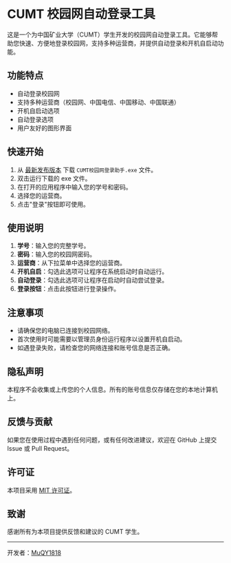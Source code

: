 # CUMT 校园网自动登录工具

这是一个为中国矿业大学（CUMT）学生开发的校园网自动登录工具。它能够帮助您快速、方便地登录校园网，支持多种运营商，并提供自动登录和开机自启动功能。

## 功能特点

- 自动登录校园网
- 支持多种运营商（校园网、中国电信、中国移动、中国联通）
- 开机自启动选项
- 自动登录选项
- 用户友好的图形界面

## 快速开始

1. 从 [最新发布版本](https://github.com/MuQY1818/CUMT_Net_Auto_Login/releases/latest) 下载 `CUMT校园网登录助手.exe` 文件。
2. 双击运行下载的 exe 文件。
3. 在打开的应用程序中输入您的学号和密码。
4. 选择您的运营商。
5. 点击"登录"按钮即可使用。

## 使用说明

1. **学号**：输入您的完整学号。
2. **密码**：输入您的校园网密码。
3. **运营商**：从下拉菜单中选择您的运营商。
4. **开机自启**：勾选此选项可让程序在系统启动时自动运行。
5. **自动登录**：勾选此选项可让程序在启动时自动尝试登录。
6. **登录按钮**：点击此按钮进行登录操作。

## 注意事项

- 请确保您的电脑已连接到校园网络。
- 首次使用时可能需要以管理员身份运行程序以设置开机自启动。
- 如遇登录失败，请检查您的网络连接和账号信息是否正确。

## 隐私声明

本程序不会收集或上传您的个人信息。所有的账号信息仅存储在您的本地计算机上。

## 反馈与贡献

如果您在使用过程中遇到任何问题，或有任何改进建议，欢迎在 GitHub 上提交 Issue 或 Pull Request。

## 许可证

本项目采用 [MIT 许可证](LICENSE)。

## 致谢

感谢所有为本项目提供反馈和建议的 CUMT 学生。

---

开发者：[MuQY1818](https://github.com/MuQY1818)
